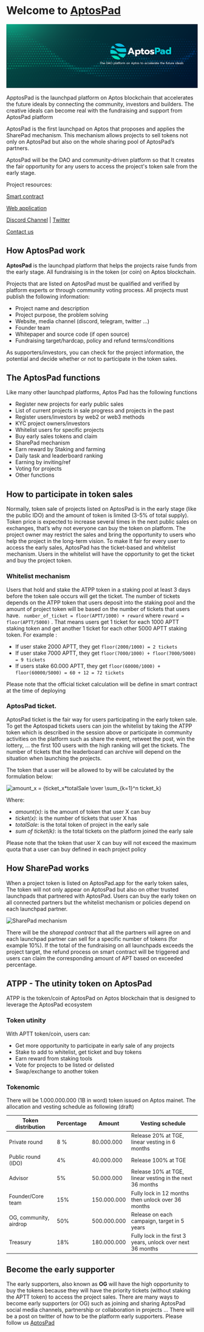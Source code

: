 # Welcome to [AptosPad](https://aptospad.app)
![AptosPad Banner](https://github.com/aptospad-app/.github/blob/main/assets/Aptospad-05.png)

ApptosPad is the launchpad platform on Aptos blockchain that accelerates the future ideals by connecting the community, investors and builders. The creative ideals can become real with the fundraising and support from AptosPad platform

AptosPad is the first launchpad on Aptos that proposes and applies the SharePad mechanism. This mechanism allows projects to sell tokens not only on AptosPad but also on the whole sharing pool of AptosPad’s partners.

AptosPad will be the DAO and community-driven platform so that It creates the fair opportunity for any users to access the project's token sale from the early stage.

Project resources:

[Smart contract](https://github/aptospad-app/smart-contracts)

[Web application](https://aptospad.app)

[Discord Channel](https://discord/) | [Twitter](https://twitter.com/)

[Contact us](mailto:contact@aptpospad.app)

## How AptosPad work

__AptosPad__ is the launchpad platform that helps the projects raise funds from the early stage. All fundraising is in the token (or coin) on Aptos blockchain. 

Projects that are listed on AptosPad must be qualified and verified by platform experts or through community voting process. All projects must publish the following information: 
- Project name and description 
- Project purpose, the problem solving 
- Website, media channel (discord, telegram, twitter …)
- Founder team  
- Whitepaper and source code (if open source)
- Fundraising target/hardcap, policy and refund terms/conditions

As supporters/investors, you can check for the project information, the potential and decide whether or not to participate in the token sales.

## The AptosPad functions
Like many other launchpad platforms, Aptos Pad has the following functions 
- Register new projects for early public sales
- List of current projects in sale progress and projects in the past
- Register users/investors by web2 or web3 methods
- KYC project owners/investors 
- Whitelist users for specific projects
- Buy early sales tokens and claim 
- SharePad mechanism
- Earn reward by Staking and farming 
- Daily task and leaderboard ranking 
- Earning by inviting/ref
- Voting for projects
- Other functions

## How to participate in token sales
Normally, token sale of projects listed on AptosPad is in the early stage (like the public IDO) and the amount of token is limited (3-5% of total supply). Token price is expected to increase several times in the next public sales on exchanges, that’s why not everyone can buy the token on platform. The project owner may restrict the sales and bring the opportunity to users who help the project in the long-term vision. To make It fair for every user to access the early sales, AptosPad has the ticket-based and whitelist mechanism. Users in the whitelist will have the opportunity to get the ticket and buy the project token.

### Whitelist mechanism 

Users that hold and stake the ATPP token in a staking pool at least 3 days before the token sale occurs will get the ticket. The number of tickets depends on the ATPP token that users deposit into the staking pool and the amount of project token will be based on the number of tickets that users have.
 ``` number_of_ticket = floor(APTT/1000) + reward``` where  ```reward = floor(APTT/5000)``` 
. That means users get 1 ticket for each 1000 APTT staking token and get another 1 ticket for each other 5000 APTT staking token. For example :
- If user stake 2000 APTT, they get ```floor(2000/1000) = 2 tickets```
- If user stake 7000 APTT, they get ```floor(7000/1000) + floor(7000/5000) = 9 tickets``` 
- If users stake 60.000 APTT, they get ```floor(60000/1000) + floor(60000/5000) = 60 + 12 = 72 tickets```

Please note that the official ticket calculation will be define in smart contract at the time of deploying

### AptosPad ticket.
AptosPad ticket is the fair way for users participating in the early token sale. To get the Aptospad tickets users can join the whitelist by taking the ATPP token which is described in the session above or participate in community activities on the platform such as share the event, retweet the post, win the lottery, … the first 100 users with the high ranking will get the tickets. The number of tickets that the leaderboard can archive will depend on the situation when launching the projects.

The token that a user will be allowed to by will be calculated by the formulation below:

![$$ amount_x = {ticket_x*totalSale \over \sum_{k=1}^n ticket_k}$$](https://github.com/aptospad-app/.github/blob/main/assets/ticket-equation.png)

Where:
- _amount(x)_: is the amount of token that user X can buy
- _ticket(x)_: is the number of tickets that user X has
- _totalSale_: is the total token of project in the early sale
- _sum of ticket(k)_: is the total tickets on the platform joined the early sale

Please note that the token that user X can buy will not exceed the maximum quota that a user can buy defined in each project policy

## How SharePad works
When a project token is listed on AptosPad.app for the early token sales, The token will not only appear on AptosPad but also on other trusted launchpads that partnered with AptosPad. Users can buy the early token on all connected partners but the whitelist mechanism or policies depend on each launchpad partner.

![SharePad mechanism](https://github.com/aptospad-app/.github/blob/main/assets/aptos-sharepad.png)

There will be the _sharepad contract_ that all the partners will agree on and each launchpad partner can sell for a specific number of tokens (for example 10%). If the total of the fundraising on all launchpads exceeds the project target, the refund process on smart contract will be triggered and users can claim the corresponding amount of APT based on exceeded percentage.


## ATPP - The utinity token on AptosPad
ATPP is the token/coin of AptosPad on Aptos blockchain that is designed to leverage the AptosPad ecosystem
### Token utinity
With APTT token/coin, users can:
- Get more opportunity to participate in early sale of any projects 
- Stake to add to whitelist, get ticket and buy tokens 
- Earn reward from staking tools 
- Vote for projects to be listed or delisted 
- Swap/exchange to another token 

### Tokenomic
There will be 1.000.000.000 (1B in word) token issued on Aptos mainet. The allocation and vesting schedule as following (draft)

| Token distribution           | Percentage  | Amount     | Vesting schedule                              |
| -----------------------      | ----------- |------------|-----------------------------------------------|
| Private round                | 8 %         |80.000.000  |Release 20% at TGE, linear vesting in 6 months |
| Public round (IDO)           | 4%          |40.000.000  |Release 100% at TGE                            |
| Advisor                      | 5%          |50.000.000  |Release 10% at TGE, linear vesting in the next 36 months|
| Founder/Core team            | 15%         |150.000.000 |Fully lock in 12 months then unlock over 36 months|
| OG, community, airdrop       | 50%         |500.000.000 |Release on each campaign, target in 5 years|
| Treasury                     | 18%         |180.000.000 |Fully lock in the first 3 years, unlock over next 36 months|

## Become the early supporter
The early supporters, also known as __OG__ will have the high opportunity to buy the tokens because they will have the priority tickets (without staking the APTT token) to access the project sales.
There are many ways to become early supporters (or OG) such as joining and sharing AptosPad social media channels, partnership or collaboration in projects … There will be a post on twitter of how to be the platform early supporters. Please follow us [AptosPad](https://twitter.com/Aptospad_DAO)


<!--

**Here are some ideas to get you started:**

🙋‍♀️ A short introduction - what is your organization all about?
🌈 Contribution guidelines - how can the community get involved?
👩‍💻 Useful resources - where can the community find your docs? Is there anything else the community should know?
🍿 Fun facts - what does your team eat for breakfast?
🧙 Remember, you can do mighty things with the power of [Markdown](https://docs.github.com/github/writing-on-github/getting-started-with-writing-and-formatting-on-github/basic-writing-and-formatting-syntax)
-->
